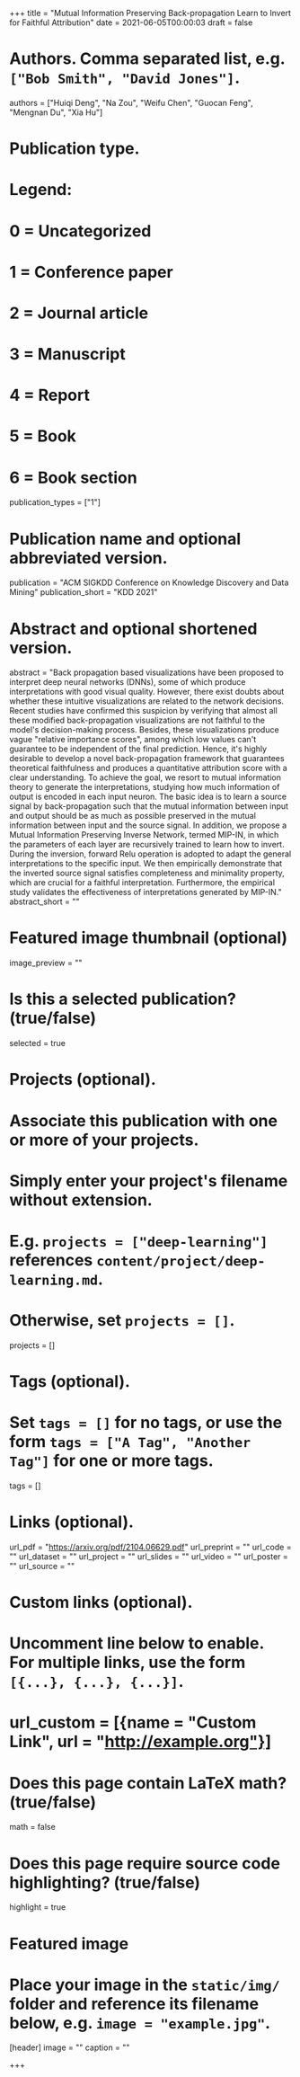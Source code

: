 +++
title = "Mutual Information Preserving Back-propagation Learn to Invert for Faithful Attribution"
date = 2021-06-05T00:00:03
draft = false

# Authors. Comma separated list, e.g. `["Bob Smith", "David Jones"]`.
authors = ["Huiqi Deng", "Na Zou", "Weifu Chen", "Guocan Feng", "Mengnan Du", "Xia Hu"]

# Publication type.
# Legend:
# 0 = Uncategorized
# 1 = Conference paper
# 2 = Journal article
# 3 = Manuscript
# 4 = Report
# 5 = Book
# 6 = Book section
publication_types = ["1"]

# Publication name and optional abbreviated version.
publication = "ACM SIGKDD Conference on Knowledge Discovery and Data Mining"
publication_short = "KDD 2021"

# Abstract and optional shortened version.
abstract = "Back propagation based visualizations have been proposed to interpret deep neural networks (DNNs), some of which produce interpretations with good visual quality. However, there exist doubts about whether these intuitive visualizations are related to the network decisions. Recent studies have confirmed this suspicion by verifying that almost all these modified back-propagation visualizations are not faithful to the model's decision-making process. Besides, these visualizations produce vague "relative importance scores", among which low values can't guarantee to be independent of the final prediction. Hence, it's highly desirable to develop a novel back-propagation framework that guarantees theoretical faithfulness and produces a quantitative attribution score with a clear understanding. To achieve the goal, we resort to mutual information theory to generate the interpretations, studying how much information of output is encoded in each input neuron. The basic idea is to learn a source signal by back-propagation such that the mutual information between input and output should be as much as possible preserved in the mutual information between input and the source signal. In addition, we propose a Mutual Information Preserving Inverse Network, termed MIP-IN, in which the parameters of each layer are recursively trained to learn how to invert. During the inversion, forward Relu operation is adopted to adapt the general interpretations to the specific input. We then empirically demonstrate that the inverted source signal satisfies completeness and minimality property, which are crucial for a faithful interpretation. Furthermore, the empirical study validates the effectiveness of interpretations generated by MIP-IN."
abstract_short = ""

# Featured image thumbnail (optional)
image_preview = ""

# Is this a selected publication? (true/false)
selected = true

# Projects (optional).
#   Associate this publication with one or more of your projects.
#   Simply enter your project's filename without extension.
#   E.g. `projects = ["deep-learning"]` references `content/project/deep-learning.md`.
#   Otherwise, set `projects = []`.
projects = []

# Tags (optional).
#   Set `tags = []` for no tags, or use the form `tags = ["A Tag", "Another Tag"]` for one or more tags.
tags = []

# Links (optional).
url_pdf = "https://arxiv.org/pdf/2104.06629.pdf"
url_preprint = ""
url_code = ""
url_dataset = ""
url_project = ""
url_slides = ""
url_video = ""
url_poster = ""
url_source = ""

# Custom links (optional).
#   Uncomment line below to enable. For multiple links, use the form `[{...}, {...}, {...}]`.
# url_custom = [{name = "Custom Link", url = "http://example.org"}]

# Does this page contain LaTeX math? (true/false)
math = false

# Does this page require source code highlighting? (true/false)
highlight = true

# Featured image
# Place your image in the `static/img/` folder and reference its filename below, e.g. `image = "example.jpg"`.
[header]
image = ""
caption = ""

+++
